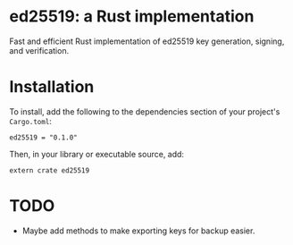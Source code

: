 # ed25519: a Rust implementation

Fast and efficient Rust implementation of ed25519 key generation, signing, and
verification.

# Installation

To install, add the following to the dependencies section of your project's
`Cargo.toml`:

    ed25519 = "0.1.0"

Then, in your library or executable source, add:

    extern crate ed25519

# TODO

 * Maybe add methods to make exporting keys for backup easier.
